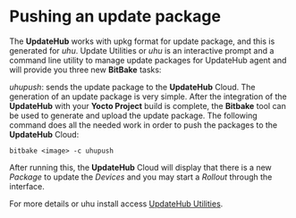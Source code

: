 # Pushing an update package

The **UpdateHub** works with upkg format for update package, and this is generated for *uhu*. 
Update Utilities or *uhu* is an interactive prompt and a command line utility to manage update packages for UpdateHub agent and will provide you three new **BitBake** tasks:

*uhupush*: sends the update package to the **UpdateHub** Cloud. The generation of an update package is very simple. After the integration of the **UpdateHub** with your **Yocto Project** build is complete, the **Bitbake** tool can be used to generate and upload the update package. The following command does all the needed work in order to push the packages to the **UpdateHub** Cloud:

```
bitbake <image> -c uhupush
```

After running this, the **UpdateHub** Cloud will display that there is a new *Package* to update the *Devices* and you may start a *Rollout* through the interface.

For more details or uhu install access [UpdateHub Utilities](https://github.com/UpdateHub/uhu).